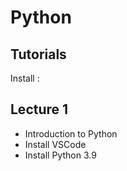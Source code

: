 # Python

## Tutorials
Install :

## Lecture 1
- Introduction to Python
- Install VSCode
- Install Python 3.9

